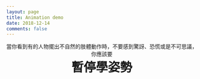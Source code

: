 ```yaml
---
layout: page
title: Animation demo
date: 2018-12-14
comments: false
---
```


<center>當你看到有的人物擺出不自然的肢體動作時，不要感到驚訝、恐慌或是不可思議，你應該要<br><span style="font-size:xx-large; font-weight:bold">暫停學姿勢</span></center>

